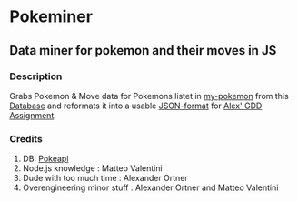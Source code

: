 # Pokeminer

## Data miner for pokemon and their moves in JS

### Description

Grabs Pokemon & Move data for Pokemons listet in [my-pokemon](./my-pokemon.txt) from this [Database](https://pokeapi.co/docs/v2) and reformats it into a usable [JSON-format](./out.json) for [Alex' GDD Assignment](https://gitlab.tugraz.at/9F5A90269AB7D387/gdd_12214092_i-02).

### Credits

1. DB: [Pokeapi](https://pokeapi.co/docs/v2)
2. Node.js knowledge : Matteo Valentini
3. Dude with too much time : Alexander Ortner
4. Overengineering minor stuff : Alexander Ortner and Matteo Valentini
